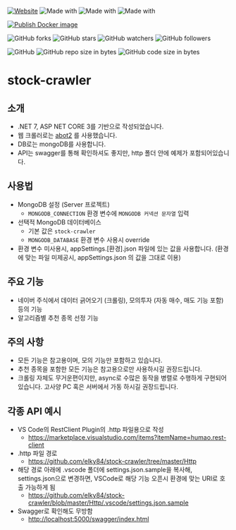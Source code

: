 [![Website](https://img.shields.io/website-up-down-green-red/http/shields.io.svg?label=elky-essay)](https://elky84.github.io)
![Made with](https://img.shields.io/badge/made%20with-.NET7-brightgreen.svg)
![Made with](https://img.shields.io/badge/made%20with-JavaScript-blue.svg)
![Made with](https://img.shields.io/badge/made%20with-MongoDB-red.svg)

[![Publish Docker image](https://github.com/elky84/stock-crawler/actions/workflows/publish_docker.yml/badge.svg)](https://github.com/elky84/stock-crawler/actions/workflows/publish_docker.yml)

![GitHub forks](https://img.shields.io/github/forks/elky84/stock-crawler.svg?style=social&label=Fork)
![GitHub stars](https://img.shields.io/github/stars/elky84/stock-crawler.svg?style=social&label=Stars)
![GitHub watchers](https://img.shields.io/github/watchers/elky84/stock-crawler.svg?style=social&label=Watch)
![GitHub followers](https://img.shields.io/github/followers/elky84.svg?style=social&label=Follow)

![GitHub](https://img.shields.io/github/license/mashape/apistatus.svg)
![GitHub repo size in bytes](https://img.shields.io/github/repo-size/elky84/stock-crawler.svg)
![GitHub code size in bytes](https://img.shields.io/github/languages/code-size/elky84/stock-crawler.svg)

# stock-crawler

## 소개
* .NET 7, ASP NET CORE 3를 기반으로 작성되었습니다.
* 웹 크롤러로는 [abot2](https://github.com/sjdirect/abot) 를 사용했습니다.
* DB로는 mongoDB를 사용합니다.
* API는 swagger를 통해 확인하셔도 좋지만, http 폴더 안에 예제가 포함되어있습니다.

## 사용법
* MongoDB 설정 (Server 프로젝트)
  * `MONGODB_CONNECTION` 환경 변수에 `MONGODB 커넥션 문자열` 입력
* 선택적 MongoDB 데이터베이스
  * 기본 값은 `stock-crawler`
  * `MONGODB_DATABASE` 환경 변수 사용시 override
* 환경 변수 미사용시, appSettings.[환경].json 파일에 있는 값을 사용합니다. (환경에 맞는 파일 미제공시, appSettings.json 의 값을 그대로 이용)

## 주요 기능
* 네이버 주식에서 데이터 긁어오기 (크롤링), 모의투자 (자동 매수, 매도 기능 포함) 등의 기능
* 알고리즘별 추천 종목 선정 기능

## 주의 사항
* 모든 기능은 참고용이며, 모의 기능만 포함하고 있습니다.
* 추천 종목을 포함한 모든 기능은 참고용으로만 사용하시길 권장드립니다.
* 크롤링 자체도 무거운편이지만, async로 수많은 동작을 병렬로 수행하게 구현되어있습니다. 고사양 PC 혹은 서버에서 가동 하시길 권장드립니다.

## 각종 API 예시
* VS Code의 RestClient Plugin의 .http 파일용으로 작성
  * <https://marketplace.visualstudio.com/items?itemName=humao.rest-client>
* .http 파일 경로
  * <https://github.com/elky84/stock-crawler/tree/master/Http>
* 해당 경로 아래에 .vscode 폴더에 settings.json.sample을 복사해, settings.json으로 변경하면, VSCode로 해당 기능 오픈시 환경에 맞는 URI로 호출 가능하게 됨
  * <https://github.com/elky84/stock-crawler/blob/master/Http/.vscode/settings.json.sample>
* Swagger로 확인해도 무방함
  * <http://localhost:5000/swagger/index.html>

